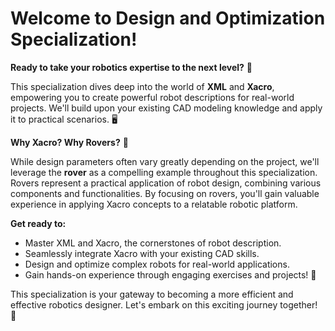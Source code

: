 
# Welcome to Design and Optimization Specialization! 

**Ready to take your robotics expertise to the next level?** 🤖

This specialization dives deep into the world of **XML** and **Xacro**, empowering you to create powerful robot descriptions for real-world projects. We'll build upon your existing CAD modeling knowledge and apply it to practical scenarios. ️🖥️

**Why Xacro? Why Rovers?** 🚀

While design parameters often vary greatly depending on the project, we'll leverage the **rover** as a compelling example throughout this specialization. Rovers represent a practical application of robot design, combining various components and functionalities. By focusing on rovers, you'll gain valuable experience in applying Xacro concepts to a relatable robotic platform.

**Get ready to:**

* Master XML and Xacro, the cornerstones of robot description.
* Seamlessly integrate Xacro with your existing CAD skills.
* Design and optimize complex robots for real-world applications.
* Gain hands-on experience through engaging exercises and projects! ️🔧

This specialization is your gateway to becoming a more efficient and effective robotics designer. Let's embark on this exciting journey together! 🚀
